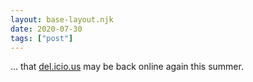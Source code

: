 ```yaml
---
layout: base-layout.njk
date: 2020-07-30
tags: ["post"]
---
```


... that [del.icio.us](http://del.icio.us/) may be back online again this summer.
